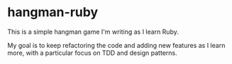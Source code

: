 # hangman-ruby

This is a simple hangman game I'm writing as I learn Ruby. 

My goal is to keep refactoring the code and adding new features as I learn more, with a particular focus on TDD and design patterns.
